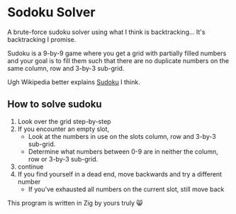# Sodoku Solver

A brute-force sudoku solver using what I think is backtracking... 
It's backtracking I promise.

Sudoku is a 9-by-9 game where you get a grid with partially filled numbers and your goal is to fill them such that there are no duplicate numbers on the same column, row and 3-by-3 sub-grid.

Ugh Wikipedia better explains [Sudoku](https://en.wikipedia.org/wiki/Sudoku) I think.

## How to solve sudoku

1. Look over the grid step-by-step
2. If you encounter an empty slot, 
    - Look at the numbers in use on the slots column, row and 3-by-3 sub-grid.
    - Determine what numbers between 0-9 are in neither the column, row or 3-by-3 sub-grid.
3. continue
4. If you find yourself in a dead end, move backwards and try a different number
    * If you've exhausted all numbers on the current slot, still move back


This program is written in Zig by yours truly 😸